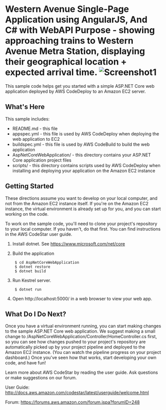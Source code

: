 Western Avenue
Single-Page Application using AngularJS, And C# with WebAPI
Purpose - showing approaching trains to Western Avenue Metra Station, displaying their geographical location + expected arrival time.
![Screenshot1](Screenshot1.jpg?raw=true "Western Avenue - Screenshot")
==================================================

This sample code helps get you started with a simple ASP.NET Core web application
deployed by AWS CodeDeploy to an Amazon EC2 server.

What's Here
-----------

This sample includes:

* README.md - this file
* appspec.yml - this file is used by AWS CodeDeploy when deploying the web
  application to EC2
* buildspec.yml - this file is used by AWS CodeBuild to build the web
  application
* AspNetCoreWebApplication/ - this directory contains your ASP.NET Core application project files
* scripts/ - this directory contains scripts used by AWS CodeDeploy when
  installing and deploying your application on the Amazon EC2 instance


Getting Started
---------------

These directions assume you want to develop on your local computer, and not
from the Amazon EC2 instance itself. If you're on the Amazon EC2 instance, the
virtual environment is already set up for you, and you can start working on the
code.

To work on the sample code, you'll need to clone your project's repository to your
local computer. If you haven't, do that first. You can find instructions in the
AWS CodeStar user guide.

1. Install dotnet.  See https://www.microsoft.com/net/core

2. Build the application

        $ cd AspNetCoreWebApplication
        $ dotnet restore
        $ dotnet build

3. Run Kestrel server.

        $ dotnet run

4. Open http://localhost:5000/ in a web browser to view your web app.


What Do I Do Next?
------------------

Once you have a virtual environment running, you can start making changes to
the sample ASP.NET Core web application. We suggest making a small change to
/AspNetCoreWebApplication/Controller/HomeController.cs first, so you can see how
changes pushed to your project's repository are automatically picked up by your
project pipeline and deployed to the Amazon EC2 instance. (You can watch the
pipeline progress on your project dashboard.) Once you've seen how that works,
start developing your own code, and have fun!

Learn more about AWS CodeStar by reading the user guide. Ask questions or make
suggestions on our forum.

User Guide: http://docs.aws.amazon.com/codestar/latest/userguide/welcome.html

Forum: https://forums.aws.amazon.com/forum.jspa?forumID=248
